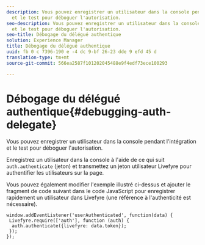 ```yaml
---
description: Vous pouvez enregistrer un utilisateur dans la console pendant l'intégration
  et le test pour déboguer l'autorisation.
seo-description: Vous pouvez enregistrer un utilisateur dans la console pendant l'intégration
  et le test pour déboguer l'autorisation.
seo-title: Débogage du délégué authentique
solution: Experience Manager
title: Débogage du délégué authentique
uuid: fb 0 c 7396-190 e -4 dc 9-bf 26-23 dde 9 efd 45 d
translation-type: tm+mt
source-git-commit: 566ea2587f101202045488e9f4edf73ece100293

---
```



# Débogage du délégué authentique{#debugging-auth-delegate}

Vous pouvez enregistrer un utilisateur dans la console pendant l'intégration et le test pour déboguer l'autorisation.

Enregistrez un utilisateur dans la console à l'aide de ce qui suit `auth.authenticate` (jeton) et transmettez un jeton utilisateur Livefyre pour authentifier les utilisateurs sur la page.

Vous pouvez également modifier l'exemple illustré ci-dessus et ajouter le fragment de code suivant dans le code JavaScript pour enregistrer rapidement un utilisateur dans Livefyre (une référence à l'authenticité est nécessaire).

```
window.addEventListener('userAuthenticated', function(data) { 
 Livefyre.require(['auth'], function (auth) { 
  auth.authenticate({livefyre: data.token}); 
 }); 
});
```

